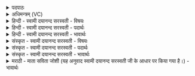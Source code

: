 <details><summary>पदपाठः</summary>

सु॒भूरिति॑ सु॒ऽभूः। स्व॒य॒म्भूरिति॑ स्व॒य॒म्ऽभूः। प्र॒थ॒मः। अ॒न्तः। म॒ह॒ति। अ॒र्ण॒वे। द॒धे। ह॒। गर्भ॑म्। ऋ॒त्विय॑म्। यतः॑। जा॒तः। प्र॒जाप॑ति॒रिति॑ प्र॒जाऽप॑तिः। ६३।
</details>

<details><summary>अधिमन्त्रम् (VC)</summary>

- समाधाता देवता
- प्रजापतिर्ऋषिः
- विराडनुष्टुप्
- गान्धारः
</details>

<details><summary>हिन्दी - स्वामी दयानन्द सरस्वती - विषयः</summary>

ईश्वर कैसा है, इस विषय को अगले मन्त्र में कहा है ॥
</details>

<details><summary>हिन्दी - स्वामी दयानन्द सरस्वती - पदार्थः</summary>

पदार्थान्वयभाषाः -  हे जिज्ञासु जन ! (यतः) जिस जगदीश्वर से (प्रजापतिः) विश्व का रक्षक सूर्य (जातः) उत्पन्न हुआ है और जो (सुभूः) सुन्दर विद्यमान (स्वयम्भूः) जो अपने आप प्रसिद्ध उत्पत्तिनाशरहित (प्रथमः) सब से प्रथम जगदीश्वर (महति) बड़े विस्तृत (अर्णवे) जलों से सम्बद्ध हुए संसार के (अन्तः) बीच (ऋत्वियम्) समयानुकूल प्राप्त (गर्भम्) बीज को (दधे) धारण करता है, (ह) उसी की सब लोग उपासना करें ॥६३ ॥
</details>

<details><summary>हिन्दी - स्वामी दयानन्द सरस्वती - भावार्थः</summary>

भावार्थभाषाः -  यदि जो मनुष्य लोग सूर्यादि लोकों के उत्तम कारण प्रकृति को और उस प्रकृति में उत्पत्ति की शक्ति को धारण करनेहारे परमात्मा को जानें तो वे जन इस जगत् में विस्तृत सुखवाले होवें ॥६३ ॥
</details>

<details><summary>संस्कृत - स्वामी दयानन्द सरस्वती - विषयः</summary>

ईश्वरः कीदृश इत्याह ॥
</details>

<details><summary>संस्कृत - स्वामी दयानन्द सरस्वती - पदार्थः</summary>

पदार्थान्वयभाषाः -  हे जिज्ञासो ! यतः प्रजापतिर्जातो यश्च सुभूः स्वयम्भूः प्रथमो जगदीश्वरो महत्यर्णवऽन्तर्ऋत्वियं गर्भं दधे तं ह सर्वे जना उपासीरन् ॥६३।
</details>

<details><summary>संस्कृत - स्वामी दयानन्द सरस्वती - भावार्थः</summary>

भावार्थभाषाः -  यदि ये मनुष्याः सूर्य्यादीनां परं कारणं प्रकृतिं तत्र बीजधारकं परमात्मानं च विजानीयुस्तर्हि तेऽस्मिन् संसारे विस्तीर्णसुखा भवेयुः ॥६३।
</details>

<details><summary>मराठी - माता सविता जोशी (यह अनुवाद स्वामी दयानन्द सरस्वती जी के आधार पर किया गया है।) - भावार्थः</summary>

भावार्थभाषाः -  जी माणसे, सूर्य वगैरे गोलांचे कारण प्रकृती आहे हे जाणतात व त्या प्रकृतीमध्ये उत्पत्तीशक्ती धोरण करणाऱ्या परमेश्वराला जाणतात. त्यांना या जगात खूप सुख मिळू शकते.
</details>
